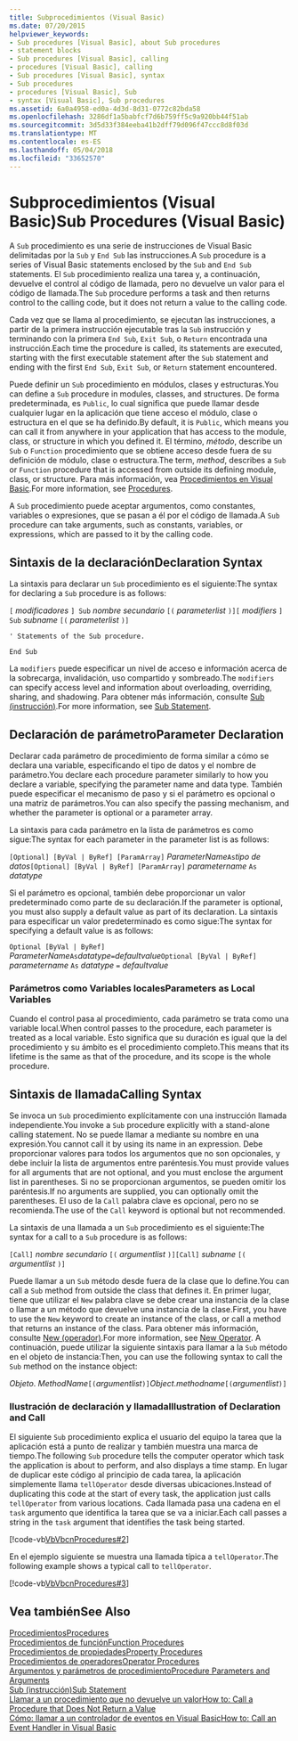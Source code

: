 ```yaml
---
title: Subprocedimientos (Visual Basic)
ms.date: 07/20/2015
helpviewer_keywords:
- Sub procedures [Visual Basic], about Sub procedures
- statement blocks
- Sub procedures [Visual Basic], calling
- procedures [Visual Basic], calling
- Sub procedures [Visual Basic], syntax
- Sub procedures
- procedures [Visual Basic], Sub
- syntax [Visual Basic], Sub procedures
ms.assetid: 6a0a4958-ed0a-4d3d-8d31-0772c82bda58
ms.openlocfilehash: 3286df1a5babfcf7d6b759ff5c9a920bb44f51ab
ms.sourcegitcommit: 3d5d33f384eeba41b2dff79d096f47ccc8d8f03d
ms.translationtype: MT
ms.contentlocale: es-ES
ms.lasthandoff: 05/04/2018
ms.locfileid: "33652570"
---
```

# <a name="sub-procedures-visual-basic"></a><span data-ttu-id="04ff9-102">Subprocedimientos (Visual Basic)</span><span class="sxs-lookup"><span data-stu-id="04ff9-102">Sub Procedures (Visual Basic)</span></span>
<span data-ttu-id="04ff9-103">A `Sub` procedimiento es una serie de instrucciones de Visual Basic delimitadas por la `Sub` y `End Sub` las instrucciones.</span><span class="sxs-lookup"><span data-stu-id="04ff9-103">A `Sub` procedure is a series of Visual Basic statements enclosed by the `Sub` and `End Sub` statements.</span></span> <span data-ttu-id="04ff9-104">El `Sub` procedimiento realiza una tarea y, a continuación, devuelve el control al código de llamada, pero no devuelve un valor para el código de llamada.</span><span class="sxs-lookup"><span data-stu-id="04ff9-104">The `Sub` procedure performs a task and then returns control to the calling code, but it does not return a value to the calling code.</span></span>  
  
 <span data-ttu-id="04ff9-105">Cada vez que se llama al procedimiento, se ejecutan las instrucciones, a partir de la primera instrucción ejecutable tras la `Sub` instrucción y terminando con la primera `End Sub`, `Exit Sub`, o `Return` encontrada una instrucción.</span><span class="sxs-lookup"><span data-stu-id="04ff9-105">Each time the procedure is called, its statements are executed, starting with the first executable statement after the `Sub` statement and ending with the first `End Sub`, `Exit Sub`, or `Return` statement encountered.</span></span>  
  
 <span data-ttu-id="04ff9-106">Puede definir un `Sub` procedimiento en módulos, clases y estructuras.</span><span class="sxs-lookup"><span data-stu-id="04ff9-106">You can define a `Sub` procedure in modules, classes, and structures.</span></span> <span data-ttu-id="04ff9-107">De forma predeterminada, es `Public`, lo cual significa que puede llamar desde cualquier lugar en la aplicación que tiene acceso el módulo, clase o estructura en el que se ha definido.</span><span class="sxs-lookup"><span data-stu-id="04ff9-107">By default, it is `Public`, which means you can call it from anywhere in your application that has access to the module, class, or structure in which you defined it.</span></span> <span data-ttu-id="04ff9-108">El término, *método*, describe un `Sub` o `Function` procedimiento que se obtiene acceso desde fuera de su definición de módulo, clase o estructura.</span><span class="sxs-lookup"><span data-stu-id="04ff9-108">The term, *method*, describes a `Sub` or `Function` procedure that is accessed from outside its defining module, class, or structure.</span></span> <span data-ttu-id="04ff9-109">Para más información, vea [Procedimientos en Visual Basic](./index.md).</span><span class="sxs-lookup"><span data-stu-id="04ff9-109">For more information, see [Procedures](./index.md).</span></span>  
  
 <span data-ttu-id="04ff9-110">A `Sub` procedimiento puede aceptar argumentos, como constantes, variables o expresiones, que se pasan a él por el código de llamada.</span><span class="sxs-lookup"><span data-stu-id="04ff9-110">A `Sub` procedure can take arguments, such as constants, variables, or expressions, which are passed to it by the calling code.</span></span>  
  
## <a name="declaration-syntax"></a><span data-ttu-id="04ff9-111">Sintaxis de la declaración</span><span class="sxs-lookup"><span data-stu-id="04ff9-111">Declaration Syntax</span></span>  
 <span data-ttu-id="04ff9-112">La sintaxis para declarar un `Sub` procedimiento es el siguiente:</span><span class="sxs-lookup"><span data-stu-id="04ff9-112">The syntax for declaring a `Sub` procedure is as follows:</span></span>  
  
 <span data-ttu-id="04ff9-113">`[` *modificadores* `] Sub` *nombre secundario* `[(` *parameterlist* `)]`</span><span class="sxs-lookup"><span data-stu-id="04ff9-113">`[` *modifiers* `] Sub`  *subname* `[(` *parameterlist* `)]`</span></span>  
  
 `' Statements of the Sub procedure.`  
  
 `End Sub`  
  
 <span data-ttu-id="04ff9-114">La `modifiers` puede especificar un nivel de acceso e información acerca de la sobrecarga, invalidación, uso compartido y sombreado.</span><span class="sxs-lookup"><span data-stu-id="04ff9-114">The `modifiers` can specify access level and information about overloading, overriding, sharing, and shadowing.</span></span> <span data-ttu-id="04ff9-115">Para obtener más información, consulte [Sub (instrucción)](../../../../visual-basic/language-reference/statements/sub-statement.md).</span><span class="sxs-lookup"><span data-stu-id="04ff9-115">For more information, see [Sub Statement](../../../../visual-basic/language-reference/statements/sub-statement.md).</span></span>  
  
## <a name="parameter-declaration"></a><span data-ttu-id="04ff9-116">Declaración de parámetro</span><span class="sxs-lookup"><span data-stu-id="04ff9-116">Parameter Declaration</span></span>  
 <span data-ttu-id="04ff9-117">Declarar cada parámetro de procedimiento de forma similar a cómo se declara una variable, especificando el tipo de datos y el nombre de parámetro.</span><span class="sxs-lookup"><span data-stu-id="04ff9-117">You declare each procedure parameter similarly to how you declare a variable, specifying the parameter name and data type.</span></span> <span data-ttu-id="04ff9-118">También puede especificar el mecanismo de paso y si el parámetro es opcional o una matriz de parámetros.</span><span class="sxs-lookup"><span data-stu-id="04ff9-118">You can also specify the passing mechanism, and whether the parameter is optional or a parameter array.</span></span>  
  
 <span data-ttu-id="04ff9-119">La sintaxis para cada parámetro en la lista de parámetros es como sigue:</span><span class="sxs-lookup"><span data-stu-id="04ff9-119">The syntax for each parameter in the parameter list is as follows:</span></span>  
  
 <span data-ttu-id="04ff9-120">`[Optional] [ByVal | ByRef] [ParamArray]`  *ParameterName*`As`*tipo de datos*</span><span class="sxs-lookup"><span data-stu-id="04ff9-120">`[Optional] [ByVal | ByRef] [ParamArray]`  *parametername*  `As`  *datatype*</span></span>  
  
 <span data-ttu-id="04ff9-121">Si el parámetro es opcional, también debe proporcionar un valor predeterminado como parte de su declaración.</span><span class="sxs-lookup"><span data-stu-id="04ff9-121">If the parameter is optional, you must also supply a default value as part of its declaration.</span></span> <span data-ttu-id="04ff9-122">La sintaxis para especificar un valor predeterminado es como sigue:</span><span class="sxs-lookup"><span data-stu-id="04ff9-122">The syntax for specifying a default value is as follows:</span></span>  
  
 <span data-ttu-id="04ff9-123">`Optional [ByVal | ByRef]`  *ParameterName*`As`*datatype*`=`*defaultvalue*</span><span class="sxs-lookup"><span data-stu-id="04ff9-123">`Optional [ByVal | ByRef]`  *parametername*  `As`  *datatype*  `=`  *defaultvalue*</span></span>  
  
### <a name="parameters-as-local-variables"></a><span data-ttu-id="04ff9-124">Parámetros como Variables locales</span><span class="sxs-lookup"><span data-stu-id="04ff9-124">Parameters as Local Variables</span></span>  
 <span data-ttu-id="04ff9-125">Cuando el control pasa al procedimiento, cada parámetro se trata como una variable local.</span><span class="sxs-lookup"><span data-stu-id="04ff9-125">When control passes to the procedure, each parameter is treated as a local variable.</span></span> <span data-ttu-id="04ff9-126">Esto significa que su duración es igual que la del procedimiento y su ámbito es el procedimiento completo.</span><span class="sxs-lookup"><span data-stu-id="04ff9-126">This means that its lifetime is the same as that of the procedure, and its scope is the whole procedure.</span></span>  
  
## <a name="calling-syntax"></a><span data-ttu-id="04ff9-127">Sintaxis de llamada</span><span class="sxs-lookup"><span data-stu-id="04ff9-127">Calling Syntax</span></span>  
 <span data-ttu-id="04ff9-128">Se invoca un `Sub` procedimiento explícitamente con una instrucción llamada independiente.</span><span class="sxs-lookup"><span data-stu-id="04ff9-128">You invoke a `Sub` procedure explicitly with a stand-alone calling statement.</span></span> <span data-ttu-id="04ff9-129">No se puede llamar a mediante su nombre en una expresión.</span><span class="sxs-lookup"><span data-stu-id="04ff9-129">You cannot call it by using its name in an expression.</span></span> <span data-ttu-id="04ff9-130">Debe proporcionar valores para todos los argumentos que no son opcionales, y debe incluir la lista de argumentos entre paréntesis.</span><span class="sxs-lookup"><span data-stu-id="04ff9-130">You must provide values for all arguments that are not optional, and you must enclose the argument list in parentheses.</span></span> <span data-ttu-id="04ff9-131">Si no se proporcionan argumentos, se pueden omitir los paréntesis.</span><span class="sxs-lookup"><span data-stu-id="04ff9-131">If no arguments are supplied, you can optionally omit the parentheses.</span></span> <span data-ttu-id="04ff9-132">El uso de la `Call` palabra clave es opcional, pero no se recomienda.</span><span class="sxs-lookup"><span data-stu-id="04ff9-132">The use of the `Call` keyword is optional but not recommended.</span></span>  
  
 <span data-ttu-id="04ff9-133">La sintaxis de una llamada a un `Sub` procedimiento es el siguiente:</span><span class="sxs-lookup"><span data-stu-id="04ff9-133">The syntax for a call to a `Sub` procedure is as follows:</span></span>  
  
 <span data-ttu-id="04ff9-134">`[Call]`  *nombre secundario* `[(` *argumentlist* `)]`</span><span class="sxs-lookup"><span data-stu-id="04ff9-134">`[Call]`  *subname* `[(` *argumentlist* `)]`</span></span>  
  
 <span data-ttu-id="04ff9-135">Puede llamar a un `Sub` método desde fuera de la clase que lo define.</span><span class="sxs-lookup"><span data-stu-id="04ff9-135">You can call a `Sub` method from outside the class that defines it.</span></span> <span data-ttu-id="04ff9-136">En primer lugar, tiene que utilizar el `New` palabra clave se debe crear una instancia de la clase o llamar a un método que devuelve una instancia de la clase.</span><span class="sxs-lookup"><span data-stu-id="04ff9-136">First, you have to use the `New` keyword to create an instance of the class, or call a method that returns an instance of the class.</span></span> <span data-ttu-id="04ff9-137">Para obtener más información, consulte [New (operador)](../../../../visual-basic/language-reference/operators/new-operator.md).</span><span class="sxs-lookup"><span data-stu-id="04ff9-137">For more information, see [New Operator](../../../../visual-basic/language-reference/operators/new-operator.md).</span></span> <span data-ttu-id="04ff9-138">A continuación, puede utilizar la siguiente sintaxis para llamar a la `Sub` método en el objeto de instancia:</span><span class="sxs-lookup"><span data-stu-id="04ff9-138">Then, you can use the following syntax to call the `Sub` method on the instance object:</span></span>  
  
 <span data-ttu-id="04ff9-139">*Objeto*. *MethodName*`[(`*argumentlist*`)]`</span><span class="sxs-lookup"><span data-stu-id="04ff9-139">*Object*.*methodname*`[(`*argumentlist*`)]`</span></span>  
  
### <a name="illustration-of-declaration-and-call"></a><span data-ttu-id="04ff9-140">Ilustración de declaración y llamada</span><span class="sxs-lookup"><span data-stu-id="04ff9-140">Illustration of Declaration and Call</span></span>  
 <span data-ttu-id="04ff9-141">El siguiente `Sub` procedimiento explica el usuario del equipo la tarea que la aplicación está a punto de realizar y también muestra una marca de tiempo.</span><span class="sxs-lookup"><span data-stu-id="04ff9-141">The following `Sub` procedure tells the computer operator which task the application is about to perform, and also displays a time stamp.</span></span> <span data-ttu-id="04ff9-142">En lugar de duplicar este código al principio de cada tarea, la aplicación simplemente llama `tellOperator` desde diversas ubicaciones.</span><span class="sxs-lookup"><span data-stu-id="04ff9-142">Instead of duplicating this code at the start of every task, the application just calls `tellOperator` from various locations.</span></span> <span data-ttu-id="04ff9-143">Cada llamada pasa una cadena en el `task` argumento que identifica la tarea que se va a iniciar.</span><span class="sxs-lookup"><span data-stu-id="04ff9-143">Each call passes a string in the `task` argument that identifies the task being started.</span></span>  
  
 [!code-vb[VbVbcnProcedures#2](./codesnippet/VisualBasic/sub-procedures_1.vb)]  
  
 <span data-ttu-id="04ff9-144">En el ejemplo siguiente se muestra una llamada típica a `tellOperator`.</span><span class="sxs-lookup"><span data-stu-id="04ff9-144">The following example shows a typical call to `tellOperator`.</span></span>  
  
 [!code-vb[VbVbcnProcedures#3](./codesnippet/VisualBasic/sub-procedures_2.vb)]  
  
## <a name="see-also"></a><span data-ttu-id="04ff9-145">Vea también</span><span class="sxs-lookup"><span data-stu-id="04ff9-145">See Also</span></span>  
 [<span data-ttu-id="04ff9-146">Procedimientos</span><span class="sxs-lookup"><span data-stu-id="04ff9-146">Procedures</span></span>](./index.md)  
 [<span data-ttu-id="04ff9-147">Procedimientos de función</span><span class="sxs-lookup"><span data-stu-id="04ff9-147">Function Procedures</span></span>](./function-procedures.md)  
 [<span data-ttu-id="04ff9-148">Procedimientos de propiedades</span><span class="sxs-lookup"><span data-stu-id="04ff9-148">Property Procedures</span></span>](./property-procedures.md)  
 [<span data-ttu-id="04ff9-149">Procedimientos de operadores</span><span class="sxs-lookup"><span data-stu-id="04ff9-149">Operator Procedures</span></span>](./operator-procedures.md)  
 [<span data-ttu-id="04ff9-150">Argumentos y parámetros de procedimiento</span><span class="sxs-lookup"><span data-stu-id="04ff9-150">Procedure Parameters and Arguments</span></span>](./procedure-parameters-and-arguments.md)  
 [<span data-ttu-id="04ff9-151">Sub (instrucción)</span><span class="sxs-lookup"><span data-stu-id="04ff9-151">Sub Statement</span></span>](../../../../visual-basic/language-reference/statements/sub-statement.md)  
 [<span data-ttu-id="04ff9-152">Llamar a un procedimiento que no devuelve un valor</span><span class="sxs-lookup"><span data-stu-id="04ff9-152">How to: Call a Procedure that Does Not Return a Value</span></span>](./how-to-call-a-procedure-that-does-not-return-a-value.md)  
 [<span data-ttu-id="04ff9-153">Cómo: llamar a un controlador de eventos en Visual Basic</span><span class="sxs-lookup"><span data-stu-id="04ff9-153">How to: Call an Event Handler in Visual Basic</span></span>](./how-to-call-an-event-handler.md)
